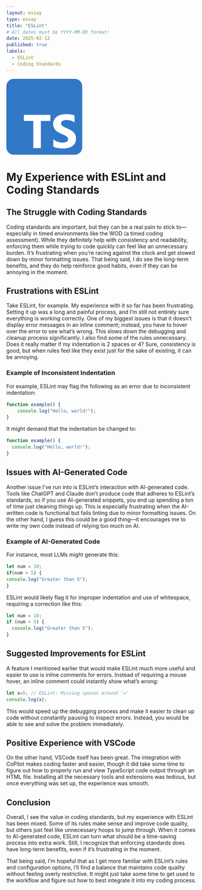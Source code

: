 ```yaml
---
layout: essay
type: essay
title: "ESLint"
# All dates must be YYYY-MM-DD format!
date: 2025-02-12
published: true
labels:
  - ESLint
  - Coding Standards
---
```


<img width="200px" class="rounded float-start pe-4" src="../img/typescript.png">

# My Experience with ESLint and Coding Standards

## The Struggle with Coding Standards
Coding standards are important, but they can be a real pain to stick to—especially in timed environments like the WOD (a timed coding assessment). While they definitely help with consistency and readability, enforcing them while trying to code quickly can feel like an unnecessary burden. It’s frustrating when you’re racing against the clock and get slowed down by minor formatting issues. That being said, I do see the long-term benefits, and they do help reinforce good habits, even if they can be annoying in the moment.

## Frustrations with ESLint
Take ESLint, for example. My experience with it so far has been frustrating. Setting it up was a long and painful process, and I’m still not entirely sure everything is working correctly. One of my biggest issues is that it doesn’t display error messages in an inline comment; instead, you have to hover over the error to see what’s wrong. This slows down the debugging and cleanup process significantly. I also find some of the rules unnecessary. Does it really matter if my indentation is 2 spaces or 4? Sure, consistency is good, but when rules feel like they exist just for the sake of existing, it can be annoying.

### Example of Inconsistent Indentation
For example, ESLint may flag the following as an error due to inconsistent indentation:

```js
function example() {
    console.log("Hello, world!");
}
```

It might demand that the indentation be changed to:

```js
function example() {
  console.log("Hello, world!");
}
```

## Issues with AI-Generated Code
Another issue I’ve run into is ESLint’s interaction with AI-generated code. Tools like ChatGPT and Claude don’t produce code that adheres to ESLint’s standards, so if you use AI-generated snippets, you end up spending a ton of time just cleaning things up. This is especially frustrating when the AI-written code is functional but fails linting due to minor formatting issues. On the other hand, I guess this could be a good thing—it encourages me to write my own code instead of relying too much on AI.

### Example of AI-Generated Code
For instance, most LLMs might generate this:

```js
let num = 10;
if(num > 5) {
console.log("Greater than 5");
}
```

ESLint would likely flag it for improper indentation and use of whitespace, requiring a correction like this:

```js
let num = 10;
if (num > 5) {
  console.log("Greater than 5");
}
```

## Suggested Improvements for ESLint
A feature I mentioned earlier that would make ESLint much more useful and easier to use is inline comments for errors. Instead of requiring a mouse hover, an inline comment could instantly show what’s wrong:

```js
let x=5; // ESLint: Missing spaces around '='
console.log(x);
```

This would speed up the debugging process and make it easier to clean up code without constantly pausing to inspect errors. Instead, you would be able to see and solve the problem immediately.

## Positive Experience with VSCode
On the other hand, VSCode itself has been great. The integration with CoPilot makes coding faster and easier, though it did take some time to figure out how to properly run and view TypeScript code output through an HTML file. Installing all the necessary tools and extensions was tedious, but once everything was set up, the experience was smooth.

## Conclusion
Overall, I see the value in coding standards, but my experience with ESLint has been mixed. Some of its rules make sense and improve code quality, but others just feel like unnecessary hoops to jump through. When it comes to AI-generated code, ESLint can turn what should be a time-saving process into extra work. Still, I recognize that enforcing standards does have long-term benefits, even if it’s frustrating in the moment.

That being said, I’m hopeful that as I get more familiar with ESLint’s rules and configuration options, I’ll find a balance that maintains code quality without feeling overly restrictive. It might just take some time to get used to the workflow and figure out how to best integrate it into my coding process.

